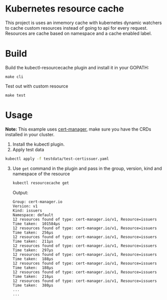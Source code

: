 # Kubernetes resource cache

This project is uses an inmemory cache with kubernetes dynamic watchers to cache custom resources instead of going to api for every request. Resources are cache based on namespace and a cache enabled label.

# Build

Build the kubectl-resourcecache plugin and install it in your GOPATH:

```
make cli
```

Test out with custom resource

```
make test
```

# Usage

**Note:** This example uses [cert-manager](https://cert-manager.io/docs/installation/), make sure you have the CRDs installed in your cluster.

1. Install the kubectl plugin.
2. Apply test data
  ```sh
  kubectl apply -f testdata/test-certissuer.yaml
  ```
3. Use `get` command in the plugin and pass in the group, version, kind and namespace of the resource
   ```sh
   kubectl resourcecache get 
   ```

   Output: 
   ```
   Group: cert-manager.io
   Version: v1
   Kind: issuers
   Namespace: default
   12 resources found of type: cert-manager.io/v1, Resource=issuers
   Time taken:  101584μs
   12 resources found of type: cert-manager.io/v1, Resource=issuers
   Time taken:  256μs
   12 resources found of type: cert-manager.io/v1, Resource=issuers
   Time taken:  211μs
   12 resources found of type: cert-manager.io/v1, Resource=issuers
   Time taken:  297μs
   12 resources found of type: cert-manager.io/v1, Resource=issuers
   Time taken:  188μs
   12 resources found of type: cert-manager.io/v1, Resource=issuers
   Time taken:  188μs
   12 resources found of type: cert-manager.io/v1, Resource=issuers
   Time taken:  216μs
   12 resources found of type: cert-manager.io/v1, Resource=issuers
   Time taken:  380μs
   ...
   ...
   ```